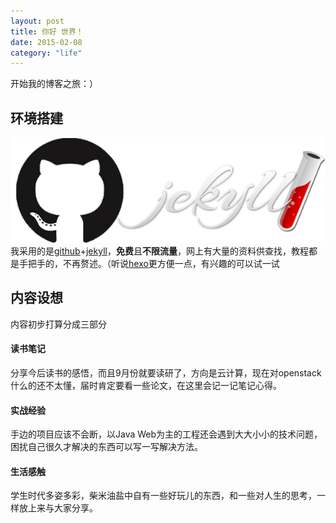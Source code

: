 ```yaml
---
layout: post
title: 你好 世界！
date: 2015-02-08
category: "life"
---
```



开始我的博客之旅：）


## 环境搭建

![github-jekyll](images/2015/github-jekyll.png "github-jekyll")<br>
我采用的是[github](https://github.com/ "github")+[jekyll](http://jekyllrb.com/ "jekyll")，**免费**且**不限流量**，网上有大量的资料供查找，教程都是手把手的，不再赘述。（听说[hexo](http://hexo.io/ "hexo")更方便一点，有兴趣的可以试一试

## 内容设想

内容初步打算分成三部分

#### 读书笔记

分享今后读书的感悟，而且9月份就要读研了，方向是云计算，现在对openstack什么的还不太懂，届时肯定要看一些论文，在这里会记一记笔记心得。

#### 实战经验

手边的项目应该不会断，以Java Web为主的工程还会遇到大大小小的技术问题，困扰自己很久才解决的东西可以写一写解决方法。

#### 生活感触

学生时代多姿多彩，柴米油盐中自有一些好玩儿的东西，和一些对人生的思考，一样放上来与大家分享。